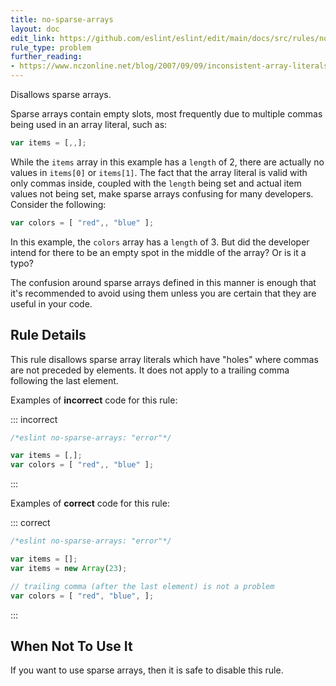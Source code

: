 ```yaml
---
title: no-sparse-arrays
layout: doc
edit_link: https://github.com/eslint/eslint/edit/main/docs/src/rules/no-sparse-arrays.md
rule_type: problem
further_reading:
- https://www.nczonline.net/blog/2007/09/09/inconsistent-array-literals/
---
```




Disallows sparse arrays.

Sparse arrays contain empty slots, most frequently due to multiple commas being used in an array literal, such as:

```js
var items = [,,];
```

While the `items` array in this example has a `length` of 2, there are actually no values in `items[0]` or `items[1]`. The fact that the array literal is valid with only commas inside, coupled with the `length` being set and actual item values not being set, make sparse arrays confusing for many developers. Consider the following:

```js
var colors = [ "red",, "blue" ];
```

In this example, the `colors` array has a `length` of 3. But did the developer intend for there to be an empty spot in the middle of the array? Or is it a typo?

The confusion around sparse arrays defined in this manner is enough that it's recommended to avoid using them unless you are certain that they are useful in your code.

## Rule Details

This rule disallows sparse array literals which have "holes" where commas are not preceded by elements. It does not apply to a trailing comma following the last element.

Examples of **incorrect** code for this rule:

::: incorrect

```js
/*eslint no-sparse-arrays: "error"*/

var items = [,];
var colors = [ "red",, "blue" ];
```

:::

Examples of **correct** code for this rule:

::: correct

```js
/*eslint no-sparse-arrays: "error"*/

var items = [];
var items = new Array(23);

// trailing comma (after the last element) is not a problem
var colors = [ "red", "blue", ];
```

:::

## When Not To Use It

If you want to use sparse arrays, then it is safe to disable this rule.
